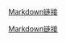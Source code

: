 [Markdown链接](https://www.runoob.com/markdown/md-block.html)

[Markdown链接](https://www.runoob.com/markdown/md-block.html)
